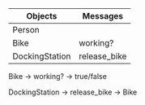 
| Objects        | Messages    |
|----------------|-------------|
| Person         |             |
| Bike           | working?    |
| DockingStation | release_bike|


Bike -> working? -> true/false

DockingStation -> release_bike -> Bike

